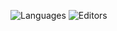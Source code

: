![Languages](https://wakatime.com/share/@kexi/0d9319e6-dc7a-4cd7-b735-f54da4afeb5b.svg)
![Editors](https://wakatime.com/share/@kexi/25dc5c22-ba73-4c0b-8f67-6bf906874dc8.svg)
